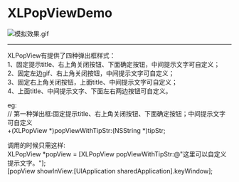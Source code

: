 # XLPopViewDemo
![模拟效果.gif](http://upload-images.jianshu.io/upload_images/1992366-1fdb8cd20221649c.gif?imageMogr2/auto-orient/strip)
***
XLPopView有提供了四种弹出框样式：   
         1、固定提示title、右上角关闭按钮、下面确定按钮，中间提示文字可自定义；   
         2、固定左边gif、右上角关闭按钮，中间提示文字可自定义；   
         3、固定右上角关闭按钮，上面title、中间提示文字可自定义；   
         4、上面title、中间提示文字、下面左右两边按钮可自定义。
             

eg:   
//  第一种弹出框:固定提示title、右上角关闭按钮、下面确定按钮；中间提示文字可自定义   
 +(XLPopView *)popViewWithTipStr:(NSString *)tipStr;   

调用的时候只需这样:   
XLPopView *popView = [XLPopView popViewWithTipStr:@"这里可以自定义提示文字。"];   
[popView showInView:[UIApplication sharedApplication].keyWindow];
